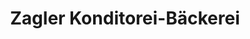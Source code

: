 ---
title: "Zagler Konditorei-Bäckerei"
url: /markt-piesting/zagler-konditorei-baeckerei/
shop: Bäckerei
---